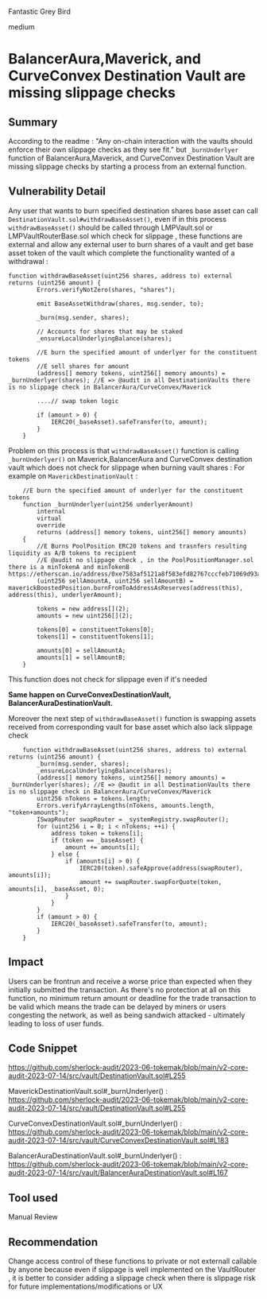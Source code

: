 Fantastic Grey Bird

medium

# BalancerAura,Maverick, and CurveConvex Destination Vault are missing slippage checks
## Summary
According to the readme : "Any on-chain interaction with the vaults should enforce their own slippage checks as they see fit." but `_burnUnderlyer` function of BalancerAura,Maverick, and CurveConvex Destination Vault are missing slippage checks by starting a process from an external function.

## Vulnerability Detail

Any user that wants to burn specified destination shares base asset can call `DestinationVault.sol#withdrawBaseAsset()`, even if in this process `withdrawBaseAsset()` should be called through LMPVault.sol or LMPVaultRouterBase.sol which check for slippage , these functions are external and allow any external user to burn shares of a vault and get base asset token of the vault which complete the functionality wanted of a withdrawal : 
```solidity
function withdrawBaseAsset(uint256 shares, address to) external returns (uint256 amount) {
        Errors.verifyNotZero(shares, "shares");

        emit BaseAssetWithdraw(shares, msg.sender, to);

        _burn(msg.sender, shares);

        // Accounts for shares that may be staked
        _ensureLocalUnderlyingBalance(shares);

        //E burn the specified amount of underlyer for the constituent tokens
        //E sell shares for amount 
        (address[] memory tokens, uint256[] memory amounts) = _burnUnderlyer(shares); //E => @audit in all DestinationVaults there is no slippage check in BalancerAura/CurveConvex/Maverick

        ....// swap token logic 

        if (amount > 0) {
            IERC20(_baseAsset).safeTransfer(to, amount);
        }
    }
```
Problem on this process is that `withdrawBaseAsset()` function is calling `_burnUnderlyer()` on Maverick,BalancerAura and CurveConvex destination vault which does not check for slippage when burning vault shares : 
For example on `MaverickDestinationVault` : 
```solidity
    //E burn the specified amount of underlyer for the constituent tokens
    function _burnUnderlyer(uint256 underlyerAmount)
        internal
        virtual
        override
        returns (address[] memory tokens, uint256[] memory amounts)
    {
        //E Burns PoolPosition ERC20 tokens and trasnfers resulting liquidity as A/B tokens to recipient
        //E @audit no slippage check , in the PoolPositionManager.sol there is a minTokenA and minTokenB https://etherscan.io/address/0xe7583af5121a8f583efd82767cccfeb71069d93a#code
        (uint256 sellAmountA, uint256 sellAmountB) = maverickBoostedPosition.burnFromToAddressAsReserves(address(this), address(this), underlyerAmount);

        tokens = new address[](2);
        amounts = new uint256[](2);

        tokens[0] = constituentTokens[0];
        tokens[1] = constituentTokens[1];

        amounts[0] = sellAmountA;
        amounts[1] = sellAmountB;
    }
```
This function does not check for slippage even if it's needed 

**Same happen on CurveConvexDestinationVault, BalancerAuraDestinationVault.**

Moreover the next step of `withdrawBaseAsset()` function is swapping assets received from corresponding vault for base asset which also lack slippage check 
```solidity
    function withdrawBaseAsset(uint256 shares, address to) external returns (uint256 amount) {
        _burn(msg.sender, shares);
        _ensureLocalUnderlyingBalance(shares);
        (address[] memory tokens, uint256[] memory amounts) = _burnUnderlyer(shares); //E => @audit in all DestinationVaults there is no slippage check in BalancerAura/CurveConvex/Maverick
        uint256 nTokens = tokens.length;
        Errors.verifyArrayLengths(nTokens, amounts.length, "token+amounts");
        ISwapRouter swapRouter = _systemRegistry.swapRouter();
        for (uint256 i = 0; i < nTokens; ++i) {
            address token = tokens[i];
            if (token == _baseAsset) {
                amount += amounts[i];
            } else {
                if (amounts[i] > 0) {
                    IERC20(token).safeApprove(address(swapRouter), amounts[i]);
                    amount += swapRouter.swapForQuote(token, amounts[i], _baseAsset, 0);
                }
            }
        }
        if (amount > 0) {
            IERC20(_baseAsset).safeTransfer(to, amount);
        }
    }
```

## Impact

Users can be frontrun and receive a worse price than expected when they initially submitted the transaction.
As there's no protection at all on this function, no minimum return amount or deadline for the trade transaction to be valid which means the trade can be delayed by miners or users congesting the network, as well as being sandwich attacked - ultimately leading to loss of user funds.

## Code Snippet

https://github.com/sherlock-audit/2023-06-tokemak/blob/main/v2-core-audit-2023-07-14/src/vault/DestinationVault.sol#L255

MaverickDestinationVault.sol#_burnUnderlyer() : https://github.com/sherlock-audit/2023-06-tokemak/blob/main/v2-core-audit-2023-07-14/src/vault/DestinationVault.sol#L255

CurveConvexDestinationVault.sol#_burnUnderlyer() : https://github.com/sherlock-audit/2023-06-tokemak/blob/main/v2-core-audit-2023-07-14/src/vault/CurveConvexDestinationVault.sol#L183

BalancerAuraDestinationVault.sol#_burnUnderlyer() : https://github.com/sherlock-audit/2023-06-tokemak/blob/main/v2-core-audit-2023-07-14/src/vault/BalancerAuraDestinationVault.sol#L167

## Tool used

Manual Review

## Recommendation
Change access control of these functions to private or not externall callable by anyone because even if slippage is well implemented on the VaultRouter , it is better to consider adding a slippage check when there is slippage risk for future implementations/modifications or UX